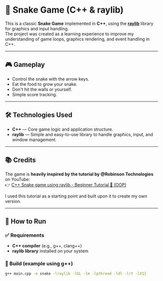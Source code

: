 # 🐍 Snake Game (C++ & raylib)

This is a classic **Snake Game** implemented in **C++**, using the **[raylib](https://www.raylib.com/)** library for graphics and input handling.  
The project was created as a learning experience to improve my understanding of game loops, graphics rendering, and event handling in C++.

---

## 🎮 Gameplay

- Control the snake with the arrow keys.
- Eat the food to grow your snake.
- Don't hit the walls or yourself.
- Simple score tracking.

---

## 🛠️ Technologies Used

- **C++** — Core game logic and application structure.
- **raylib** — Simple and easy-to-use library to handle graphics, input, and window management.

---

## 📚 Credits

The game is **heavily inspired by the tutorial by @Robinson Technologies** on YouTube:  
👉 [ C++ Snake game using raylib - Beginner Tutorial 🐍 (OOP) ](https://www.youtube.com/watch?v=LGqsnM_WEK4)

I used this tutorial as a starting point and built upon it to create my own version.

---

## 🚀 How to Run

### ✅ Requirements
- **C++ compiler** (e.g., g++, clang++)
- **raylib library** installed on your system

### 🔨 Build (example using g++)
```bash
g++ main.cpp -o snake -lraylib -lGL -lm -lpthread -ldl -lrt -lX11
